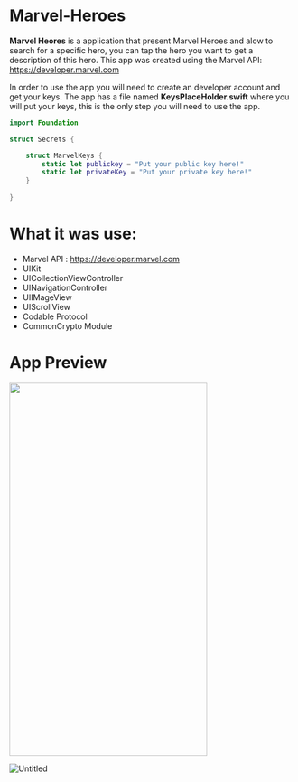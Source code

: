 # Marvel-Heroes

**Marvel Heores** is a application that present Marvel Heroes and alow to search for a specific hero, you can tap the hero you want to get a description of this hero. 
This app was created using the Marvel API: https://developer.marvel.com

In order to use the app you will need to create an developer account and get your keys. The app has a file named **KeysPlaceHolder.swift** where you will put your keys, this is the only step you will need to use the app. 


```swift
import Foundation

struct Secrets {

    struct MarvelKeys {
        static let publickey = "Put your public key here!"
        static let privateKey = "Put your private key here!"
    }
    
}
```

# What it was use: 

* Marvel API : https://developer.marvel.com
* UIKit
* UICollectionViewController
* UINavigationController
* UIIMageView
* UIScrollView
* Codable Protocol
* CommonCrypto Module

# App Preview



<img  align="center"  src="https://github.com/kadm91/gifs-for-repositories/blob/main/Marvel-app.gif"  width="350" height="660" /> 
</a>

![Untitled](https://user-images.githubusercontent.com/82669898/181652962-a54a816f-877d-444c-9c14-350591bb659b.jpg)

